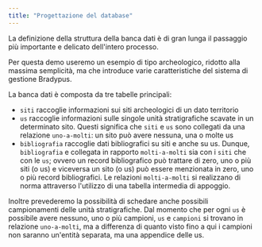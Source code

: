 ```yaml
---
title: "Progettazione del database"
---
```


La definizione della struttura della banca dati è di gran lunga il passaggio più importante e delicato
dell'intero processo.

Per questa demo useremo un esempio di tipo archeologico, ridotto alla massima semplicità, ma che introduce varie caratteristiche 
del sistema di gestione Bradypus.

La banca dati è composta da tre tabelle principali:

- `siti` raccoglie informazioni sui siti archeologici di un dato territorio
- `us` raccoglie informazioni sulle singole unità stratigrafiche scavate in un determinato sito.
Questi significa che `siti` e `us` sono collegati da una relazione `uno-a-molti`: un sito può avere nessuna, una o molte us
- `bibliografia` raccoglie dati bibliografici su siti e anche su us. Dunque, `bibliografia` e collegata in rapporto `molti-a-molti`
sia con i `siti` che con le `us`; ovvero un record bibliografico può trattare di zero, uno o più siti (o us) e viceversa
un sito (o us) può essere menzionata in zero, uno o più record bibliografici. Le relazioni `molti-a-molti` si realizzano di norma
attraverso l'utilizzo di una tabella intermedia di appoggio.

Inoltre prevederemo la possibilità di schedare anche possibili campionamenti delle unità stratigrafiche. Dal momento che per
ogni `us` è possibile avere nessuno, uno o più campioni, `us` e `campioni` si trovano in relazione `uno-a-molti`, ma a
differenza di quanto visto fino a qui i campioni non saranno un'entità separata, ma una appendice delle us.